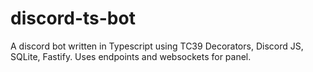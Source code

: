 # discord-ts-bot
A discord bot written in Typescript using TC39 Decorators, Discord JS, SQLite, Fastify. Uses endpoints and websockets for panel.
